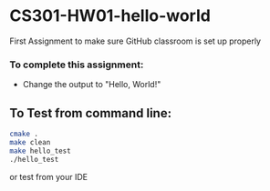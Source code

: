 # CS301-HW01-hello-world
First Assignment to make sure GitHub classroom is set up properly


### To complete this assignment:
* Change the output to "Hello, World!"

## To Test from command line:
```sh
cmake .
make clean
make hello_test
./hello_test
```
or test from your IDE
